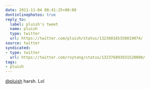 ```yaml
---
date: 2011-11-04 08:41:25+00:00
dontinlinephotos: true
reply_to:
  label: pluish's tweet
  name: pluish
  type: twitter
  url: https://twitter.com/pluish/status/132368165350019074/
source: twitter
syndicated:
- type: twitter
  url: https://twitter.com/roytang/status/132376893931520000/
tags:
- pluish
---
```


[@pluish](https://twitter.com/pluish/) harsh. Lol